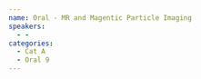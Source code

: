 ```yaml
---
name: Oral - MR and Magentic Particle Imaging
speakers:
  - -
categories:
  - Cat A
  - Oral 9
---
```


